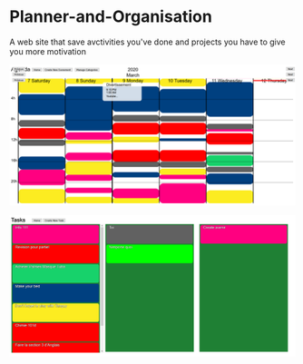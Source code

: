 # Planner-and-Organisation
A web site that save avctivities you've done and projects you have to give you more motivation

<img src='ExampleAgenda.png'></img>

<img src='ExampleTasks.png'></img>
